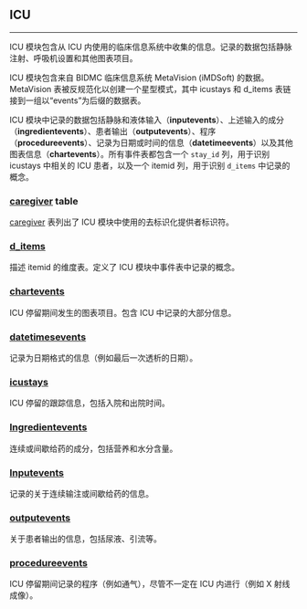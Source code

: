 ## ICU

----

ICU 模块包含从 ICU 内使用的临床信息系统中收集的信息。记录的数据包括静脉注射、呼吸机设置和其他图表项目。

ICU 模块包含来自 BIDMC 临床信息系统 MetaVision (iMDSoft) 的数据。MetaVision 表被反规范化以创建一个星型模式，其中 icustays 和 d_items 表链接到一组以“events”为后缀的数据表。



ICU 模块中记录的数据包括静脉和液体输入（**inputevents**）、上述输入的成分（**ingredientevents**）、患者输出（**outputevents**）、程序（**procedureevents**）、记录为日期或时间的信息（**datetimeevents**）以及其他图表信息（**chartevents**）。所有事件表都包含一个 `stay_id` 列，用于识别 icustays 中相关的 ICU 患者，以及一个 itemid 列，用于识别 `d_items` 中记录的概念。

### [caregiver](./caregiver.md) table

[caregiver](./caregiver.md) 表列出了 ICU 模块中使用的去标识化提供者标识符。

### [d_items](./d_items.md)
描述 itemid 的维度表。定义了 ICU 模块中事件表中记录的概念。

### [chartevents](./chartevents.md)
ICU 停留期间发生的图表项目。包含 ICU 中记录的大部分信息。

### [datetimesevents](./datetimesevents.md)
记录为日期格式的信息（例如最后一次透析的日期）。

### [icustays](./icustays.md)
ICU 停留的跟踪信息，包括入院和出院时间。

### [Ingredientevents](./ingredientevents.md)
连续或间歇给药的成分，包括营养和水分含量。

### [Inputevents](./inputevents.md)
记录的关于连续输注或间歇给药的信息。

### [outputevents](./outputevents.md)
关于患者输出的信息，包括尿液、引流等。

### [procedureevents](./procedureevents.md)
ICU 停留期间记录的程序（例如通气），尽管不一定在 ICU 内进行（例如 X 射线成像）。
